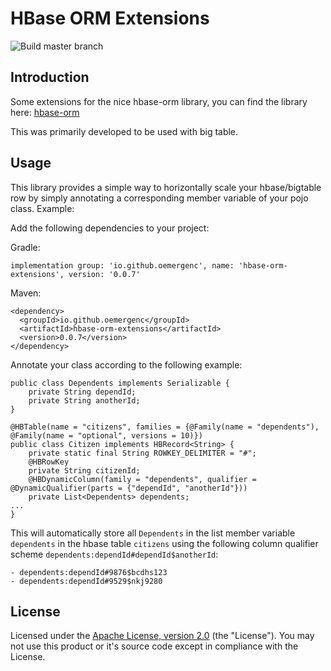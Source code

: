 # HBase ORM Extensions
![Build master branch](https://github.com/oemergenc/hbase-orm-extensions/workflows/Build%20master%20branch/badge.svg?branch=master)
## Introduction
Some extensions for the nice hbase-orm library, you can find the library here: [hbase-orm](https://flipkart-incubator.github.io/hbase-orm/)

This was primarily developed to be used with big table.

## Usage
This library provides a simple way to horizontally scale your hbase/bigtable row by simply annotating a corresponding member variable of your pojo class. Example:

Add the following dependencies to your project:

Gradle:
```
implementation group: 'io.github.oemergenc', name: 'hbase-orm-extensions', version: '0.0.7'
```
Maven:
```
<dependency>
  <groupId>io.github.oemergenc</groupId>
  <artifactId>hbase-orm-extensions</artifactId>
  <version>0.0.7</version>
</dependency>
```

Annotate your class according to the following example:
```
public class Dependents implements Serializable {
    private String dependId;
    private String anotherId;
}

@HBTable(name = "citizens", families = {@Family(name = "dependents"), @Family(name = "optional", versions = 10)})
public class Citizen implements HBRecord<String> {
    private static final String ROWKEY_DELIMITER = "#";
    @HBRowKey
    private String citizenId;
    @HBDynamicColumn(family = "dependents", qualifier = @DynamicQualifier(parts = {"dependId", "anotherId"}))
    private List<Dependents> dependents; 
...
}
```

This will automatically store all `Dependents` in the list member variable `dependents` in the hbase table `citizens` using the following column qualifier scheme `dependents:dependId#dependId$anotherId`: 
```
- dependents:dependId#9876$bcdhs123
- dependents:dependId#9529$nkj9280
```

## License

Licensed under the [Apache License, version 2.0](https://www.apache.org/licenses/LICENSE-2.0) (the "License"). You may not use this product or it's source code except in compliance with the License.
